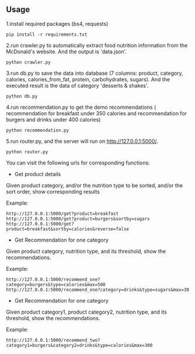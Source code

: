 ## Usage

1.install required packages (bs4, requests)

```
pip install -r requirements.txt
```

2.run crawler.py to automatically extract food nutrition information from the McDonald's website. And the output is 'data.json'.

```
python crawler.py
```
3.run db.py to save the data into database (7 columns: product, category, calories, calories_from_fat, protein, carbohydrates, sugars). And the executed result is the data of category 'desserts & shakes'.

```
python db.py
```

4.run recommendation.py to get the demo recommendations (
recommendation for breakfast under 350 calories and recommendation for burgers and drinks under 400 calories)

```
python recommendation.py
```

5.run router.py, and the server will run on http://127.0.0.1:5000/.

```
python router.py
```
You can visit the following urls for corresponding functions:

* Get product details

Given product category, and/or the nutrition type to be sorted, and/or the sort order, show corresponding results

Example:

```
http://127.0.0.1:5000/get?product=breakfast
http://127.0.0.1:5000/get?product=burgers&sortby=sugars
http://127.0.0.1:5000/get?product=breakfast&sortby=calories&reverse=false
```
* Get Recommendation for one category

Given product category, nutrition type, and its threshold, show the recommendations.

Example:

```
http://127.0.0.1:5000/recommend_one?category=burgers&type=calories&max=500
http://127.0.0.1:5000/recommend_one?category=drinks&type=sugars&max=30
```

* Get Recommendation for one category

Given product category1, product category2, nutrition type, and its threshold, show the recommendations.

Example:

```
http://127.0.0.1:5000/recommend_two?category1=burgers&category2=drinks&type=calories&max=300
```

